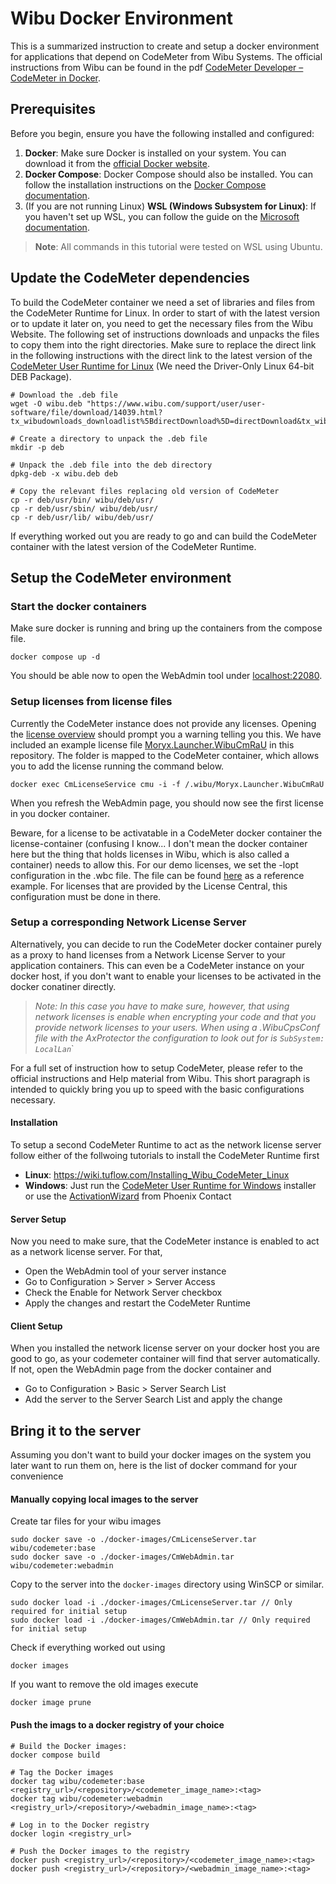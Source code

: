 # Wibu Docker Environment

This is a summarized instruction to create and setup a docker environment for applications that depend on CodeMeter from Wibu Systems. 
The official instructions from Wibu can be found in the pdf [CodeMeter Developer – CodeMeter in Docker](https://www.wibu.com/support/manuals-guides.html).

## Prerequisites

Before you begin, ensure you have the following installed and configured:

1. **Docker**: Make sure Docker is installed on your system. You can download it from the [official Docker website](https://www.docker.com/get-started).
2. **Docker Compose**: Docker Compose should also be installed. You can follow the installation instructions on the [Docker Compose documentation](https://docs.docker.com/compose/install/).
3. (If you are not running Linux) **WSL (Windows Subsystem for Linux)**: If you haven't set up WSL, you can follow the guide on the [Microsoft documentation](https://docs.microsoft.com/en-us/windows/wsl/install).

> **Note**: All commands in this tutorial were tested on WSL using Ubuntu.


## Update the CodeMeter dependencies
To build the CodeMeter container we need a set of libraries and files from the CodeMeter Runtime for Linux.
In order to start of with the latest version or to update it later on, you need to get the necessary files from the Wibu Website.
The following set of instructions downloads and unpacks the files to copy them into the right directories.
Make sure to replace the direct link in the following instructions with the direct link to the latest version of the [CodeMeter User Runtime for Linux](https://www.wibu.com/support/user/user-software.html) (We need the Driver-Only Linux 64-bit DEB Package).

```
# Download the .deb file
wget -O wibu.deb "https://www.wibu.com/support/user/user-software/file/download/14039.html?tx_wibudownloads_downloadlist%5BdirectDownload%5D=directDownload&tx_wibudownloads_downloadlist%5BuseAwsS3%5D=0&cHash=8dba7ab094dec6267346f04fce2a2bcd"

# Create a directory to unpack the .deb file
mkdir -p deb

# Unpack the .deb file into the deb directory
dpkg-deb -x wibu.deb deb

# Copy the relevant files replacing old version of CodeMeter
cp -r deb/usr/bin/ wibu/deb/usr/
cp -r deb/usr/sbin/ wibu/deb/usr/
cp -r deb/usr/lib/ wibu/deb/usr/

```
If everything worked out you are ready to go and can build the CodeMeter container with the latest version of the CodeMeter Runtime.

## Setup the CodeMeter environment
### Start the docker containers

Make sure docker is running and bring up the containers from the compose file.
```
docker compose up -d 
```
You should be able now to open the WebAdmin tool under [localhost:22080](http://localhost:22080/dashboard.html).


### Setup licenses from license files
Currently the CodeMeter instance does not provide any licenses. 
Opening the [license overview](http://localhost:22080/license_monitoring.html) should prompt you a warning telling you this.
We have included an example license file [Moryx.Launcher.WibuCmRaU](wibu\licenses\Moryx.Launcher.WibuCmRaU) in this repository. 
The folder is mapped to the CodeMeter container, which allows you to add the license running the command below.
```
docker exec CmLicenseService cmu -i -f /.wibu/Moryx.Launcher.WibuCmRaU
```
When you refresh the WebAdmin page, you should now see the first license in you docker container.

Beware, for a license to be activatable in a CodeMeter docker container the license-container (confusing I know... I don't mean the docker container here but the thing that holds licenses in Wibu, which is also called a container) needs to allow this.
For our demo licenses, we set the -lopt configuration in the .wbc file. 
The file can be found [here](wibu\licenses\Moryx.Launcher.wbc) as a reference example. 
For licenses that are provided by the License Central, this configuration must be done in there.

### Setup a corresponding Network License Server

Alternatively, you can decide to run the CodeMeter docker container purely as a proxy to hand licenses from a Network License Server to your application containers.
This can even be a CodeMeter instance on your docker host, if you don't want to enable your licenses to be activated in the docker conatiner directly.
>*Note: In this case you have to make sure, however, that using network licenses is enable when encrypting your code and that you provide network licenses to your users. When using a .WibuCpsConf file with the AxProtector the configuration to look out for is `SubSystem: LocalLan`*`

For a full set of instruction how to setup CodeMeter, please refer to the official instructions and Help material from Wibu. 
This short paragraph is intended to quickly bring you up to speed with the basic configurations necessary.

#### Installation
To setup a second CodeMeter Runtime to act as the network license server follow either of the follwoing tutorials to install the CodeMeter Runtime first
- **Linux**: https://wiki.tuflow.com/Installing_Wibu_CodeMeter_Linux
- **Windows**: Just run the [CodeMeter User Runtime for Windows](https://www.wibu.com/support/user/user-software.html) installer or use the [ActivationWizard](https://www.phoenixcontact.com/en-pc/products/software-plcnext-engineer-1046008) from Phoenix Contact

#### Server Setup
Now you need to make sure, that the CodeMeter instance is enabled to act as a network license server. For that,
- Open the WebAdmin tool of your server instance 
- Go to Configuration > Server > Server Access
- Check the Enable for Network Server checkbox
- Apply the changes and restart the CodeMeter Runtime

#### Client Setup
When you installed the network license server on your docker host you are good to go, as your codemeter container will find that server automatically.
If not, open the WebAdmin page from the docker container and 
- Go to Configuration > Basic > Server Search List
- Add the server to the Server Search List and apply the change


## Bring it to the server
Assuming you don't want to build your docker images on the system you later want to run them on, here is the list of docker command for your convenience

#### Manually copying local images to the server
Create tar files for your wibu images
```
sudo docker save -o ./docker-images/CmLicenseServer.tar wibu/codemeter:base 
sudo docker save -o ./docker-images/CmWebAdmin.tar wibu/codemeter:webadmin 
```
Copy to the server into the `docker-images` directory using WinSCP or similar.
```
sudo docker load -i ./docker-images/CmLicenseServer.tar // Only required for initial setup
sudo docker load -i ./docker-images/CmWebAdmin.tar // Only required for initial setup
```
Check if everything worked out using 
```
docker images
```

If you want to remove the old images execute
```
docker image prune
```

#### Push the imags to a docker registry of your choice
```
# Build the Docker images:
docker compose build

# Tag the Docker images
docker tag wibu/codemeter:base <registry_url>/<repository>/<codemeter_image_name>:<tag>
docker tag wibu/codemeter:webadmin <registry_url>/<repository>/<webadmin_image_name>:<tag>

# Log in to the Docker registry
docker login <registry_url>

# Push the Docker images to the registry
docker push <registry_url>/<repository>/<codemeter_image_name>:<tag>
docker push <registry_url>/<repository>/<webadmin_image_name>:<tag>
```